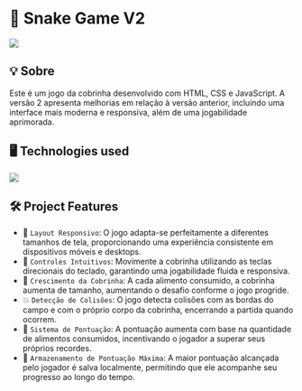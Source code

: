 <h1>🐍 Snake Game V2</h1>
<img loading="lazy" src="https://img.shields.io/github/stars/DanielSouza2005/SnakeGame_v2?style=social"/>

<h2>💡 Sobre </h2>
<p>Este é um jogo da cobrinha desenvolvido com HTML, CSS e JavaScript. A versão 2 apresenta melhorias em relação à versão anterior, incluindo uma interface mais moderna e responsiva, além de uma jogabilidade aprimorada.</p>

<h2>🖥️ Technologies used </h2>
<div align="left" dir="auto">
  <a href="https://skillicons.dev" rel="nofollow">
    <img src="https://skillicons.dev/icons?i=html,css,javascript" style="max-width: 100%;">
  </a>
  <br>
</div>

<h2>🛠️ Project Features </h2>

- 📱 <code>Layout Responsivo</code>: O jogo adapta-se perfeitamente a diferentes tamanhos de tela, proporcionando uma experiência consistente em dispositivos móveis e desktops.​
- 🎯 <code>Controles Intuitivos</code>: Movimente a cobrinha utilizando as teclas direcionais do teclado, garantindo uma jogabilidade fluida e responsiva.​
- 🍎 <code>Crescimento da Cobrinha</code>: A cada alimento consumido, a cobrinha aumenta de tamanho, aumentando o desafio conforme o jogo progride.​
- 💥 <code>Detecção de Colisões</code>: O jogo detecta colisões com as bordas do campo e com o próprio corpo da cobrinha, encerrando a partida quando ocorrem.​
- 🧮 <code>Sistema de Pontuação</code>: A pontuação aumenta com base na quantidade de alimentos consumidos, incentivando o jogador a superar seus próprios recordes.​
- 💾 <code>Armazenamento de Pontuação Máxima</code>: A maior pontuação alcançada pelo jogador é salva localmente, permitindo que ele acompanhe seu progresso ao longo do tempo.
